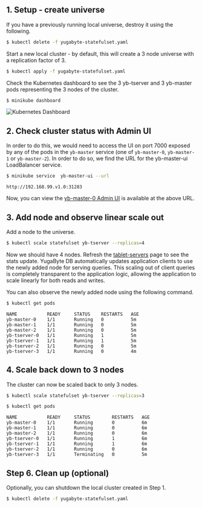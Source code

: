 ## 1. Setup - create universe

If you have a previously running local universe, destroy it using the following.

```sh
$ kubectl delete -f yugabyte-statefulset.yaml
```

Start a new local cluster - by default, this will create a 3 node universe with a replication factor of 3.

```sh
$ kubectl apply -f yugabyte-statefulset.yaml
```

Check the Kubernetes dashboard to see the 3 yb-tserver and 3 yb-master pods representing the 3 nodes of the cluster.

```sh
$ minikube dashboard
```

![Kubernetes Dashboard](/images/ce/kubernetes-dashboard.png)

## 2. Check cluster status with Admin UI

In order to do this, we would need to access the UI on port 7000 exposed by any of the pods in the `yb-master` service (one of `yb-master-0`, `yb-master-1` or `yb-master-2`). In order to do so, we find the URL for the yb-master-ui LoadBalancer service.

```sh
$ minikube service  yb-master-ui --url
```

```
http://192.168.99.v1.0:31283
```

Now, you can view the [yb-master-0 Admin UI](../../admin/yb-master/#admin-ui) is available at the above URL.


## 3. Add node and observe linear scale out

Add a node to the universe.

```sh
$ kubectl scale statefulset yb-tserver --replicas=4
```

Now we should have 4 nodes. Refresh the <a href='http://localhost:7000/tablet-servers' target="_blank">tablet-servers</a> page to see the stats update. YugaByte DB automatically updates application clients to use the newly added node for serving queries. This scaling out of client queries is completely transparent to the application logic, allowing the application to scale linearly for both reads and writes. 

You can also observe the newly added node using the following command.

```sh
$ kubectl get pods
```
```
NAME           READY     STATUS    RESTARTS   AGE
yb-master-0    1/1       Running   0          5m
yb-master-1    1/1       Running   0          5m
yb-master-2    1/1       Running   0          5m
yb-tserver-0   1/1       Running   1          5m
yb-tserver-1   1/1       Running   1          5m
yb-tserver-2   1/1       Running   0          5m
yb-tserver-3   1/1       Running   0          4m
```

## 4. Scale back down to 3 nodes

The cluster can now be scaled back to only 3 nodes.

```sh
$ kubectl scale statefulset yb-tserver --replicas=3
```

```sh
$ kubectl get pods
```

```
NAME           READY     STATUS        RESTARTS   AGE
yb-master-0    1/1       Running       0          6m
yb-master-1    1/1       Running       0          6m
yb-master-2    1/1       Running       0          6m
yb-tserver-0   1/1       Running       1          6m
yb-tserver-1   1/1       Running       1          6m
yb-tserver-2   1/1       Running       0          6m
yb-tserver-3   1/1       Terminating   0          5m
```

## Step 6. Clean up (optional)

Optionally, you can shutdown the local cluster created in Step 1.

```sh
$ kubectl delete -f yugabyte-statefulset.yaml
```
